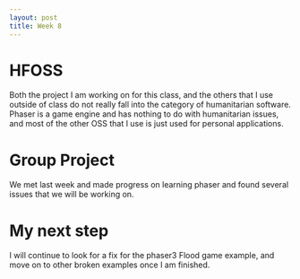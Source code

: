 ```yaml
---
layout: post
title: Week 8
---
```


# HFOSS

Both the project I am working on for this class, and the others that I use outside of class do not really fall into the category of humanitarian software. Phaser is a game engine and has nothing to do with humanitarian issues, and most of the other OSS that I use is just used for personal applications.

# Group Project
We met last week and made progress on learning phaser and found several issues that we will be working on.

# My next step

I will continue to look for a fix for the phaser3 Flood game example, and move on to other broken examples once I am finished.
